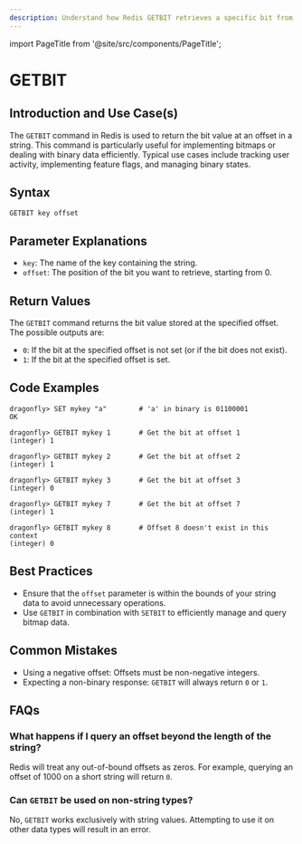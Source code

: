 ```yaml
---
description: Understand how Redis GETBIT retrieves a specific bit from a string value.
---
```


import PageTitle from '@site/src/components/PageTitle';

# GETBIT

<PageTitle title="Redis GETBIT Explained (Better Than Official Docs)" />

## Introduction and Use Case(s)

The `GETBIT` command in Redis is used to return the bit value at an offset in a string. This command is particularly useful for implementing bitmaps or dealing with binary data efficiently. Typical use cases include tracking user activity, implementing feature flags, and managing binary states.

## Syntax

```cli
GETBIT key offset
```

## Parameter Explanations

- `key`: The name of the key containing the string.
- `offset`: The position of the bit you want to retrieve, starting from 0.

## Return Values

The `GETBIT` command returns the bit value stored at the specified offset. The possible outputs are:

- `0`: If the bit at the specified offset is not set (or if the bit does not exist).
- `1`: If the bit at the specified offset is set.

## Code Examples

```cli
dragonfly> SET mykey "a"        # 'a' in binary is 01100001
OK

dragonfly> GETBIT mykey 1       # Get the bit at offset 1
(integer) 1

dragonfly> GETBIT mykey 2       # Get the bit at offset 2
(integer) 1

dragonfly> GETBIT mykey 3       # Get the bit at offset 3
(integer) 0

dragonfly> GETBIT mykey 7       # Get the bit at offset 7
(integer) 1

dragonfly> GETBIT mykey 8       # Offset 8 doesn't exist in this context
(integer) 0
```

## Best Practices

- Ensure that the `offset` parameter is within the bounds of your string data to avoid unnecessary operations.
- Use `GETBIT` in combination with `SETBIT` to efficiently manage and query bitmap data.

## Common Mistakes

- Using a negative offset: Offsets must be non-negative integers.
- Expecting a non-binary response: `GETBIT` will always return `0` or `1`.

## FAQs

### What happens if I query an offset beyond the length of the string?

Redis will treat any out-of-bound offsets as zeros. For example, querying an offset of 1000 on a short string will return `0`.

### Can `GETBIT` be used on non-string types?

No, `GETBIT` works exclusively with string values. Attempting to use it on other data types will result in an error.
